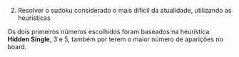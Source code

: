 2. Resolver o sudoku considerado o mais dificil da atualidade, utilizando as heuristicas

Os dois primeiros números escolhidos foram baseados na heurística **Hidden Single**, 3 e 5, também por terem o maior número de aparições no board.

